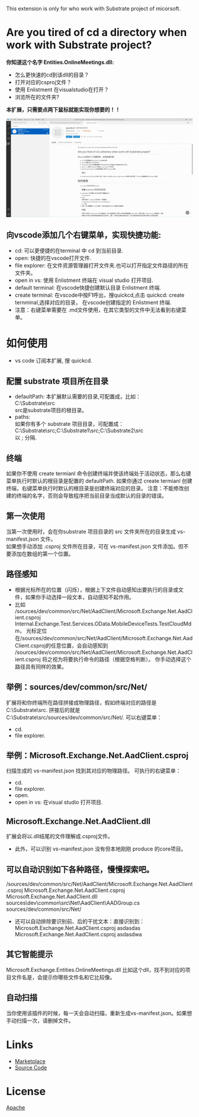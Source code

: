 This extension is only for who work with Substrate project of micorsoft.

# Are you tired of cd a directory when work with Substrate project?
**你知道这个名字 Entities.OnlineMeetings.dll:**
- 怎么更快速的cd到该dll的目录？
- 打开对应的csproj文件？
- 使用 Enlistment 在visualstudio在打开？
- 浏览所在的文件夹?

**本扩展，只需要点两下鼠标就能实现你想要的！！**

![](./guidance.gif)

## 向vscode添加几个右键菜单，实现快捷功能:
- cd: 可以更便捷的在terminal 中 cd 到当前目录.   
- open: 快捷的在vscode打开文件.   
- file explorer: 在文件资源管理器打开文件夹.也可以打开指定文件路径的所在文件夹。   
- open in vs: 使用 Enlistment 终端在 visual studio 打开项目.
- default terminal: 在vscode快捷创建默认目录 Enlistment 终端. 
- create terminal: 在vscode中按F1呼出，搜quickcd,点击 quickcd: create ternminal,选择对应的目录， 在vscode创建指定的 Enlistment 终端.
- 注意：右键菜单需要在 .md文件使用，在其它类型的文件中无法看到右键菜单。
# 如何使用
- vs code 订阅本扩展, 搜 quickcd.
## 配置 substrate 项目所在目录
- defaultPath:
本扩展默认需要的目录,可配置成，比如：  
C:\Substrate\src   
src是substrate项目的根目录。
- paths:  
 如果你有多个 substrate 项目目录，可配置成：   
 C:\Substrate\src;C:\Substrate1\src;C:\Substrate2\src   
 以 ; 分隔.
## 终端
如果你不使用 create termianl 命令创建终端并使该终端处于活动状态，那么右键菜单执行时默认的根目录是配置的 defaultPath. 
如果你通过 create termianl 创建终端，右键菜单执行时默认的根目录是创建终端对应的目录。
注意：不能修改创建的终端的名字，否则会导致程序把当前目录当成默认的目录的错误。
## 第一次使用
当第一次使用时，会在你substrate 项目目录的 src 文件夹所在的目录生成 vs-manifest.json 文件。  
如果想手动添加 .csproj 文件所在目录，可在 vs-manifest.json 文件添加。但不要添加在数组的第一个位置。    

## 路径感知
- 根据光标所在的位置（闪烁），根据上下文件自动感知出要执行的目录或文件，如果你手动选择一段文本，自动感知不起作用。
- 比如
  /sources/dev/common/src/Net/AadClient/Microsoft.Exchange.Net.AadClient.csproj Internal.Exchange.Test.Services.OData.MobileDeviceTests.TestCloudMdm，
光标定位在/sources/dev/common/src/Net/AadClient/Microsoft.Exchange.Net.AadClient.csproj的任意位置，会自动感知到
/sources/dev/common/src/Net/AadClient/Microsoft.Exchange.Net.AadClient.csproj
将之视为将要执行命令的路径（根据空格判断）。 你手动选择这个路径具有同样的效果。

## 举例：sources/dev/common/src/Net/
扩展将和你终端所在路径拼接成物理路径，假如终端对应的路径是 C:\Substrate\src. 拼接后的就是 C:\Substrate\src/sources/dev/common/src/Net/.
可以右键菜单：
- cd.
- file explorer.
## 举例：Microsoft.Exchange.Net.AadClient.csproj
扫描生成的 vs-manifest.json 找到其对应的物理路径。
可执行的右键菜单：
- cd.
- file explorer.
- open.
- open in vs: 在visual studio 打开项目.
## Microsoft.Exchange.Net.AadClient.dll
扩展会将以.dll结尾的文件理解成.csproj文件。   

- 此外，可以识别 vs-manifest.json 没有但本地刚刚 produce 的core项目。

## 可以自动识别如下各种路径，慢慢探索吧。
/sources/dev/common/src/Net/AadClient/Microsoft.Exchange.Net.AadClient.csproj 
Microsoft.Exchange.Net.AadClient.csproj
Microsoft.Exchange.Net.AadClient.dll  
sources\dev\common\src\Net\AadClient\AADGroup.cs
sources/dev/common/src/Net/
- 还可以自动排除要识别前、后的干扰文本：直接识别到：Microsoft.Exchange.Net.AadClient.csproj
asdasdas Microsoft.Exchange.Net.AadClient.csproj asdasdwa      

## 其它智能提示
Microsoft.Exchange.Entities.OnlineMeetings.dll 
比如这个dll，找不到对应的项目文件名是，会提示你哪些文件名和它比较像。
## 自动扫描
当你使用该插件的时候，每一天会自动扫描，重新生成vs-manifest.json。如果想手动扫描一次，请删掉文件。

# Links
* [Marketplace](https://marketplace.visualstudio.com/items?itemName=alightwang.quickcd)
* [Source Code](https://github.com/wzengguang/quickOpenFile)

# License
[Apache](https://github.com/emeraldwalk/vscode-runonsave/blob/master/LICENSE)